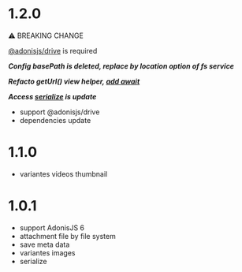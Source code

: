 # 1.2.0

⚠️ BREAKING CHANGE

[@adonisjs/drive](https://docs.adonisjs.com/guides/digging-deeper/drive) is required

***Config basePath is deleted, replace by location option of fs service***

***Refacto getUrl() view helper, [add await](https://github.com/batosai/adonis-attachment/tree/1.2.0?tab=readme-ov-file#urls)***

***Access [serialize](https://github.com/batosai/adonis-attachment/tree/1.2.0?tab=readme-ov-file#by-serialize) is update***

* support @adonisjs/drive
* dependencies update

# 1.1.0

* variantes videos thumbnail


# 1.0.1

* support AdonisJS 6
* attachment file by file system
* save meta data
* variantes images
* serialize
